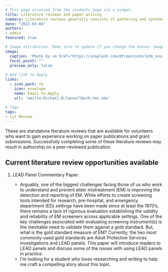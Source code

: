 ```yaml
---
# This page accessed from the students page via a widget.
title: Literature reviews and paper writing
summary: Literature reviews generally consists of gathering and synthesizing information on a specific topic from a broad range of sources. They are typically used for published articles, reports, or grant applications. 
date: "2022-03-04"
authors:
- admin
featured: true

# Image attribution. Make sure to update if you change the banner image.
image:
  caption: 'Photo by <a href="https://unsplash.com/@freestocks?utm_source=unsplash&utm_medium=referral&utm_content=creditCopyText">freestocks</a> on <a href="https://unsplash.com/s/photos/literature-review?utm_source=unsplash&utm_medium=referral&utm_content=creditCopyText">Unsplash</a>'
  focal_point: ""
  preview_only: false
  
# Add link to Apply
links:
  - icon_pack: fa
    icon: envelope
    name: Email to Apply
    url: 'mailto:Michael.B.Cannell@uth.tmc.edu'
    
# Tags
tags:
- Lit Review
---
```


These are standalone literature reviews that are available for volunteers who want to gain experience working on paper publications and grant submissions. Successfully completing some of these literature reviews may result in authorship on a peer-reviewed publication.

## Current literature review opportunities available

1. LEAD Panel Commentary Paper.    

    - Arguably, one of the biggest challenges facing those of us who work to understand and prevent elder mistreatment (EM) is improving the detection and reporting of EM. While efforts to create screening tools intended for research, pre-hospital, and emergency department (ED) settings have been made since at least the 1970’s, there remains a lack of rigorous evaluation establishing the validity and reliability of EM screeners across applicable settings. One of the key challenges associated with evaluating screening instrument(s) is the inevitable need to validate them against a gold standard. But, what is the gold standard measure of EM? Currently, the two most commonly-used gold standards are Adult Protective Services investigations and LEAD panels. This paper will introduce readers to LEAD panels and discuss some of the issues with using LEAD panels in practice. 
    - I'm looking for a student who loves researching and writing to help me craft a compelling story about this topic. 
